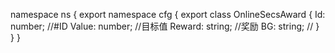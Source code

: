 namespace ns {
	export namespace cfg {
		export class OnlineSecsAward {
			Id: number;		//#ID
			Value: number;		//目标值
			Reward: string;		//奖励
			BG: string;		//
		}
	}
}